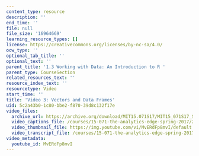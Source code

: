 ```yaml
---
content_type: resource
description: ''
end_time: ''
file: null
file_size: '16964669'
learning_resource_types: []
license: https://creativecommons.org/licenses/by-nc-sa/4.0/
ocw_type: ''
optional_tab_title: ''
optional_text: ''
parent_title: '1.3 Working with Data: An Introduction to R '
parent_type: CourseSection
related_resources_text: ''
resource_index_text: ''
resourcetype: Video
start_time: ''
title: 'Video 3: Vectors and Data Frames'
uid: 5c2a43b0-1c80-bbe2-f870-39d8c132f17e
video_files:
  archive_url: https://archive.org/download/MIT15.071S17/MIT15_071S17_Session_1.3.06_300k.mp4
  video_captions_file: /courses/15-071-the-analytics-edge-spring-2017/25363ee3a0d95c9dae77f721d5c3b45b_MvERdFp8mvI.vtt
  video_thumbnail_file: https://img.youtube.com/vi/MvERdFp8mvI/default.jpg
  video_transcript_file: /courses/15-071-the-analytics-edge-spring-2017/b2191eb86608231242cdc55ab9240cbd_MvERdFp8mvI.pdf
video_metadata:
  youtube_id: MvERdFp8mvI
---
```

